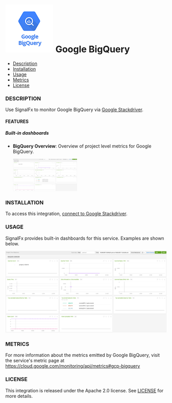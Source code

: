 # ![](./img/integration_googlebigquery.png) Google BigQuery

- [Description](#description)
- [Installation](#installation)
- [Usage](#usage)
- [Metrics](#metrics)
- [License](#license)

### DESCRIPTION

Use SignalFx to monitor Google BigQuery via [Google Stackdriver](https://github.com/signalfx/integrations/tree/master/gcp)[](sfx_link:gcp).

#### FEATURES

##### Built-in dashboards

- **BigQuery Overview**: Overview of project level metrics for Google BigQuery.

  [<img src='./img/google_bigquery.png' width=200px>](./img/google_bigquery.png)


### INSTALLATION

To access this integration, [connect to Google Stackdriver](https://github.com/signalfx/integrations/tree/master/gcp)[](sfx_link:gcp).

### USAGE
SignalFx provides built-in dashboards for this service. Examples are shown below.

![](./img/google_bigquery.png)

### METRICS

For more information about the metrics emitted by Google BigQuery, visit the service's metric page at https://cloud.google.com/monitoring/api/metrics#gcp-bigquery

### LICENSE

This integration is released under the Apache 2.0 license. See [LICENSE](./LICENSE) for more details.

